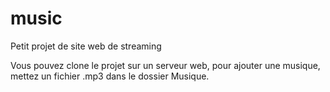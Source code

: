 # music
Petit projet de site web de streaming

Vous pouvez clone le projet sur un serveur web, pour ajouter une musique, mettez un fichier .mp3 dans le dossier Musique.
